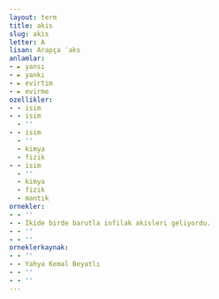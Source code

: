 ```yaml
---
layout: term
title: akis
slug: akis
letter: A
lisan: Arapça ʿaks
anlamlar:
- ► yansı
- ► yankı
- ► evirtim
- ► evirme
ozellikler:
- - isim
- - isim
  - ''
- - isim
  - ''
  - kimya
  - fizik
- - isim
  - ''
  - kimya
  - fizik
  - mantık
ornekler:
- - ''
- - İkide birde barutla infilak akisleri geliyordu.
- - ''
- - ''
orneklerkaynak:
- - ''
- - Yahya Kemal Beyatlı
- - ''
- - ''
---
```

